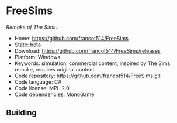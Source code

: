# FreeSims

_Remake of The Sims._

- Home: https://github.com/francot514/FreeSims
- State: beta
- Download: https://github.com/francot514/FreeSims/releases
- Platform: Windows
- Keywords: simulation, commercial content, inspired by The Sims, remake, requires original content
- Code repository: https://github.com/francot514/FreeSims.git
- Code language: C#
- Code license: MPL-2.0
- Code dependencies: MonoGame

## Building
